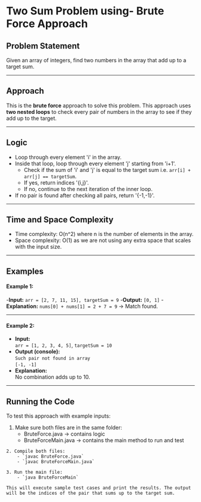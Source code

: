# Two Sum Problem using- Brute Force Approach

## Problem Statement
Given an array of integers, find two numbers in the array that add up to a target sum.

---

## Approach
This is the **brute force** approach to solve this problem. This approach uses **two nested loops** to check every pair of numbers in the array to see if they add up to the target.

---

## Logic
- Loop through every element 'i' in the array.
- Inside that loop, loop through every element 'j' starting from 'i+1'.
  - Check if the sum of 'i' and 'j' is equal to the target sum i.e. `arr[i] + arr[j] == targetSum`.
   - If yes, return indices '{i,j}'.
   - If no, continue to the next iteration of the inner loop.
- If no pair is found after checking all pairs, return '{-1,-1}'.


---

## Time and Space Complexity
- Time complexity: O(n^2) where n is the number of elements in the array.
- Space complexity: O(1) as we are not using any extra space that scales with the input size.

---

## Examples

#### Example 1:
-**Input:**
 `arr = [2, 7, 11, 15], targetSum = 9`
-**Output:**
 `[0, 1]`
-**Explanation:**
 `nums[0] + nums[1] = 2 + 7 = 9` → Match found.

---

#### Example 2:
- **Input:**  
  `arr = [1, 2, 3, 4, 5]`, `targetSum = 10`
- **Output (console):**  
  `Such pair not found in array`  
  `[-1, -1]`
- **Explanation:**  
  No combination adds up to 10.

---

## Running the Code
   To test this approach with example inputs:
   1. Make sure both files are in the same folder:
      - BruteForce.java -> contains logic
      - BruteForceMain.java -> contains the main method to run and test
    
    2. Compile both files:
        - `javac BruteForce.java`
        - `javac BruteForceMain.java`

    3. Run the main file:
        - `java BruteForceMain`

    This will execute sample test cases and print the results. The output will be the indices of the pair that sums up to the target sum.